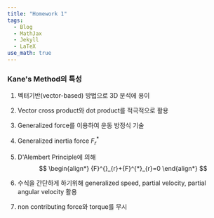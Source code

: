```yaml
---
title: "Homework 1"
tags:
  - Blog
  - MathJax
  - Jekyll
  - LaTeX
use_math: true
---
```

### Kane's Method의 특성
1. 벡터기반(vector-based) 방법으로 3D 분석에 용이
2. Vector cross product와 dot product를 적극적으로 활용
3. Generalized force를 이용하여 운동 방정식 기술
4. Generalized inertia force ${F}^{*}_{r}$
5. D'Alembert Principle에 의해 
$$
\begin{align*}
  {F}^{}_{r}+{F}^{*}_{r}=0
\end{align*}
$$

6. 수식을 간단하게 하기위해 generalized speed, partial velocity, partial angular velocity 활용
7. non contributing force와 torque를 무시
